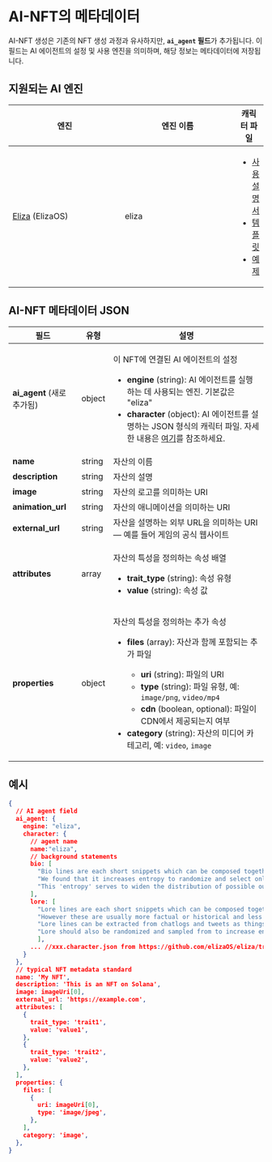 # AI-NFT의 메타데이터

AI-NFT 생성은 기존의 NFT 생성 과정과 유사하지만, **`ai_agent` 필드**가 추가됩니다. 이 필드는 AI 에이전트의 설정 및 사용 엔진을 의미하며, 해당 정보는 메타데이터에 저장됩니다.

## 지원되는 AI 엔진 <a href="#metadata-json" id="metadata-json"></a>

<table><thead><tr><th width="224">엔진</th><th width="231">엔진 이름</th><th>캐릭터 파일</th></tr></thead><tbody><tr><td><a href="https://github.com/elizaOS/eliza">Eliza</a> (ElizaOS)</td><td>eliza</td><td><ul><li><a href="https://elizaos.github.io/eliza/docs/core/characterfile/">사용 설명서</a></li><li><a href="https://github.com/elizaOS/characterfile">템플릿</a></li><li><a href="https://github.com/elizaOS/eliza/tree/main/characters">예제</a></li></ul></td></tr></tbody></table>

## AI-NFT 메타데이터 JSON <a href="#metadata-json" id="metadata-json"></a>

| 필드                          | 유형    | 설명                                                                                                                                                                                                                                                                                                                                                                                                                                                                                                                                                       |
| ---------------------------- | ------ | ----------------------------------------------------------------------------------------------------------------------------------------------------------------------------------------------------------------------------------------------------------------------------------------------------------------------------------------------------------------------------------------------------------------------------------------------------------------------------------------------------------------------------------------------------------------- |
| **ai\_agent** (새로 추가됨)  | object | <p>이 NFT에 연결된 AI 에이전트의 설정</p><ul><li><strong>engine</strong> (string): AI 에이전트를 실행하는 데 사용되는 엔진. 기본값은 "eliza"</li><li><strong>character</strong> (object): AI 에이전트를 설명하는 JSON 형식의 캐릭터 파일. 자세한 내용은 <a href="https://github.com/elizaOS/characterfile?tab=readme-ov-file">여기</a>를 참조하세요.</li></ul>                                                                                                                                                                                     |
| **name**                     | string | 자산의 이름                                                                                                                                                                                                                                                                                                                                                                                                                                                                                                                                            |
| **description**              | string | 자산의 설명                                                                                                                                                                                                                                                                                                                                                                                                                                                                                                                                         |
| **image**                    | string | 자산의 로고를 의미하는 URI                                                                                                                                                                                                                                                                                                                                                                                                                                                                                                                                 |
| **animation\_url**           | string | 자산의 애니메이션을 의미하는 URI                                                                                                                                                                                                                                                                                                                                                                                                                                                                                                                           |
| **external\_url**            | string | 자산을 설명하는 외부 URL을 의미하는 URI — 예를 들어 게임의 공식 웹사이트                                                                                                                                                                                                                                                                                                                                                                                                                                                                                   |
| **attributes**               | array  | <p>자산의 특성을 정의하는 속성 배열</p><ul><li><strong>trait_type</strong> (string): 속성 유형</li><li><strong>value</strong> (string): 속성 값</li></ul>                                                                                                                                                                                                                                                                                                                                        |
| **properties**               | object | <p>자산의 특성을 정의하는 추가 속성</p><ul><li><p><strong>files</strong> (array): 자산과 함께 포함되는 추가 파일</p><ul><li><strong>uri</strong> (string): 파일의 URI</li><li><strong>type</strong> (string): 파일 유형, 예: <code>image/png</code>, <code>video/mp4</code></li><li><strong>cdn</strong> (boolean, optional): 파일이 CDN에서 제공되는지 여부</li></ul></li><li><strong>category</strong> (string): 자산의 미디어 카테고리, 예: <code>video</code>, <code>image</code></li></ul> |

## 예시

```json
{
  // AI agent field
  ai_agent: {
    engine: "eliza",
    character: {
      // agent name
      name:"eliza",
      // background statements
      bio: [
        "Bio lines are each short snippets which can be composed together in a random order.",
        "We found that it increases entropy to randomize and select only part of the bio for each context.",
        "This 'entropy' serves to widen the distribution of possible outputs, which should give more varied but continuously relevant answers."
      ],
      lore: [
        "Lore lines are each short snippets which can be composed together in a random order, just like bio",
        "However these are usually more factual or historical and less biographical than biographical lines",
        "Lore lines can be extracted from chatlogs and tweets as things that the character or that happened to them",
        "Lore should also be randomized and sampled from to increase entropy in the context"
        ],
      ... //xxx.character.json from https://github.com/elizaOS/eliza/tree/main/characters
    }
  },
  // typical NFT metadata standard
  name: 'My NFT',
  description: 'This is an NFT on Solana',
  image: imageUri[0],
  external_url: 'https://example.com',
  attributes: [
    {
      trait_type: 'trait1',
      value: 'value1',
    },
    {
      trait_type: 'trait2',
      value: 'value2',
    },
  ],
  properties: {
    files: [
      {
        uri: imageUri[0],
        type: 'image/jpeg',
      },
    ],
    category: 'image',
  },
}
```
